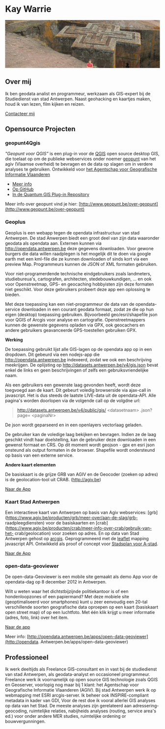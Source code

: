 Kay Warrie
==========

![](images/Ethiopie_kay.jpg "Voor de bet giorgis in Ethiopië")

Over mij
--------

Ik ben geodata analist en programmeur, werkzaam als GIS-expert bij de Studiedienst van stad Antwerpen. 
Naast geohacking en kaartjes maken, houd ik van lezen, film kijken en reizen.

[Contacteer mij](mailto:kaywarrie@gmail.com)
 

Opensource Projecten
---------------------

### geopunt4Qgis

*"Geopunt voor QGIS"* is een plug-in voor de [QGIS](http://www.qgis.org/) open 
source desktop GIS,  die toelaat op om de publieke webservices onder noemer 
[geopunt](http://www.geopunt.be) van het agiv (Vlaamse overheid) te bevragen en 
de data op slagen om in verdere analyses te gebruiken. Ontwikkeld voor [het 
Agentschap voor Geografische Informatie Vlaanderen](https://www.agiv.be/)

- [Meer info](README_NL.md) 
- [Op GitHub](http://github.com/warrieka/geopunt4Qgis)
- [In de Quantum GIS Plug-in 
Repository](http://plugins.qgis.org/plugins/geopunt4Qgis/)

Meer info over geopunt vind je hier: 
[http://www.geopunt.be/over-geopunt](http://www.geopunt.be/over-geopunt)
<br/>

### Geoplus

Geoplus is een webapp tegen de opendata infrastructuur van stad Antwerpen. De stad Anwerpen biedt een groot deel van zijn data waaronder geodata als opendata aan. Externen kunnen via http://opendata.antwerpen.be deze gegevens downloaden. Voor gewone burgers die data willen raadplegen is het mogelijk dit te doen via google earth met een kml-file die ze kunnen downloaden of sinds kort via een preview Map. Programmeurs kunnen de JSON of XML formaten gebruiken.

Voor niet-programerdende technische eindgebruikers zoals landmeters, studiebureua's, cartografen, architecten, stedebouwkundigen, ... en ook voor Openstreetmap, GPS- en geocaching hobbyisten zijn deze formaten niet geschikt. Voor deze gebruikers probeert deze app een oplossing te bieden.

Met deze toepassing kan een niet-programmeur de data van de opendata-service downloaden in een courant geodata formaat, zodat ze die op hun eigen (desktop) toepassing gebruiken. Bijvoorbeeld geo/esri/shapefile json voor QGIS of Arcgis voor analyse en cartografie. Openstreetmappers kunnen de gewenste gegevens opladen via GPX, ook geocachers en andere gebruikers geavanceerde GPS-toestellen gebruiken GPX.

**Werking**

De toepassing gebruikt lijst alle GIS-lagen op de opendata app op in een dropdown. Dit gebeurd via een nodejs-app die http://opendata.antwerpen.be indexeerd, zodat we ook een beschrijving meekrijgen. De oplijsting op http://datasets.antwerpen.be/v4/gis.json bevat enkel de links en geen beschrijvingen of zelfs een gebruiksvriendelijke naam.

Als een gebruikers een gewenste laag gevonden heeft, wordt deze toegvoegd aan de kaart. Dit gebeurt voledig browserside via ajax-call in javascript. Het is dus steeds de laatste LIVE-data uit de opendata-API. Alle pagina's worden doorlopen via de volgende call op de volgdne url:

> http://datasets.antwerpen.be/v4/public/gis/ &lt;datasetnaam&gt; .json?page= &lt;paginaNr&gt;

De json wordt geparseerd en in een openlayers vectorlaag geladen.

De gebruiker kan de voledige laag bekijken en bevragen. Indien ze de laag geschikt vindt haar doelstelling, kan de gebruiker deze downloaden in een gewenst formaat en CRS. Op dit moment wordt geojson - gpx en esri json onsteund als output formaten in de browser.
Shapefile wordt ondersteund op basis van een externe service.

**Andere kaart elementen**

De basiskaart is de grijze GRB van AGIV en de Geocoder (zoeken op adres) is de geolocation-tool uit CRAB. (http://agiv.be)

[Naar de App](geoplus)
<br/>

### Kaart Stad Antwerpen

Een interactieve kaart van Antwerpen op basis van Agiv webservices: [grb](https://www.agiv.be/producten/grb/meer-over/aan-de-slag/grb-
raadpleegdiensten) voor de basiskaarten en [crab](https://www.agiv.be/producten/crab/meer-info-over-crab/gebruik-van-het-
crab/geolocation) voor zoeken op adres. En op data van Stad Antwerpen gehost op [arcgis](http://arcgis.com). Geprogrammeerd met de [leaflet](http://leafletjs.com/) mapping javascript API. Ontwikkeld als proof of 
concept voor [Stadsplan voor A-stad](https://beta.antwerpen.be/stadsmap).

[Naar de App](stadsplan)
<br/>

### open-data-geoviewer

De open-data-Geoviewer is een mobile site gemaakt als demo App voor de 
opendata-dag op 8 december 2012 in Antwerpen.

Wilt u weten waar het dichtstbijzijnde politiekantoor is of een hondenloopzones 
of een papiermand?
Met deze mobiele site (geoptimaliseerd voor smartphones) kunt u zeer eenvoudig 
een 20-tal verschillende soorten geografische data oproepen op een kaart 
(basiskaart open street map) of op een luchtfoto.
Met één klik krijgt u meer informatie (adres, foto, link) over het item.

[Naar de app](mobile)

Meer info:
[http://opendata.antwerpen.be/apps/open-data-geoviewer](http://opendata.
Antwerpen.be/apps/open-data-geoviewer)
<br/>

Professioneel
-------------

Ik werk deeltijds als Freelance GIS-consultant en in vast bij de studiedienst 
van stad Antwerpen, als geodata-analyst en occasioneel programmeur.
Freelance werk ik voornamelijk op open source GIS technologie zoals QGIS en 
Geoserver, voorlopig nog maar bij 1 klant: het Agentschap voor Geografische 
Informatie Vlaanderen (AGIV).
Bij stad Antwerpen werk ik op webmapping met ESRI arcgis-server. Ik beheer ook 
INSPIRE-compliant metadata in kader van GDI, Voor de rest doe ik vooral allerlei 
GIS analyses op data van het Stad. De meeste analyses zijn gerelateerd aan 
adressering-geocoding, ruimtelijke relaties,  nabijheids analyses (routing, 
service area's ed.) voor onder andere MER studies, ruimtelijke ordening or 
bouwvergunningen.
